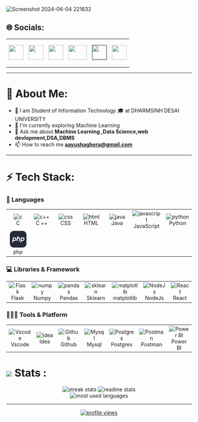 
![Screenshot 2024-06-04 221632](https://github.com/aayushaghera/aayushaghera/assets/132937937/461f4a5c-1d01-4b50-ab93-30b7150522b4)




## 🌐 Socials:
<table align="center">
  <tr>
    <td>
      <a href = "https://www.facebook.com/profile.php?id=100031271353627&mibextid=ZbWKwL"><img height="40" width="40" src="https://cdn.simpleicons.org/facebook" /> </a> 
    </td>
    <td>
      <a href = "https://www.instagram.com/invites/contact/?igsh=MXExb2Q4ZHE2Ymowdw==&utm_content=honzqdf"><img height="40" width="40" src="https://cdn.simpleicons.org/instagram" /></a> 
    </td>
    <td>
      <a href = "https://www.linkedin.com/in/aayush-aghera-15b869275?utm_source=share&utm_campaign=share_via&utm_content=profile&utm_medium=android_app"><img height="40" width="40" src="https://cdn.simpleicons.org/linkedin" /></a> 
    </td>
    
<td>
  <a href = "https://x.com/aghera82267?t=ZObpStS0QXtivcU_CKpdVQ&s=09"><img height="40" width="50" src="https://logos-world.net/wp-content/uploads/2020/04/Twitter-Logo.png" /></a> 
</td>
    <td>
      
<a href = ""><img height="40" width="40" src="https://cdn.simpleicons.org/youtube" /></a>
    </td>
     <td>
      <a href = "https://leetcode.com/u/aayushaghera/"><img height="40" width="40" src="https://cdn.simpleicons.org/leetcode" /></a> 
    </td>
     
    
    
  </tr>
</table>


<hr>

# 💫 About Me:

  - 🔭 I am Student of Information Technology 🎓 at DHARMSINH DESAI UNIVERSITY
  - 🌱 I'm currently exploring Machine Learning 
  - 💬 Ask me about **Machine Learning ,Data Science,web devlopment,DSA,DBMS**
  - 📫 How to reach me **aayushaghera@gmail.com**


<hr>

# ⚡ Tech Stack:

### 🚀 Languages

<table align="center">
  <tr>
    <td align="center" width="90">
      <img src="https://skillicons.dev/icons?i=c" width="45" height="45" alt="c" title="c" />
      <br>C
    </td>
    <td align="center" width="90">
      <img src="https://techstack-generator.vercel.app/cpp-icon.svg" width="45" height="45" alt="c++" title="c++" />
      <br>C ++
    </td>
    <td align="center" width="90">
      <img src="https://skillicons.dev/icons?i=css" width="45" height="45" alt="css" title="css" />
      <br>CSS
    </td>
    <td align="center" width="90">
      <img src="https://skillicons.dev/icons?i=html" width="45" height="45" alt="html" title="html" />
      <br>HTML
    </td>
<td align="center" width="90">
      <img src="https://techstack-generator.vercel.app/java-icon.svg" width="45" height="45" alt="java" title="java" />
      <br>Java
    </td>
<td align="center" width="90">
      <img src="https://techstack-generator.vercel.app/js-icon.svg" width="45" height="45" alt="javascript" title="javascript" />
      <br>JavaScript
    </td>
    <td align="center" width="90">
      <img src="https://techstack-generator.vercel.app/python-icon.svg" width="45" height="45" alt="python" title="python" />
      <br>Python
    </td>
    <tr>
<td align="center" width="90">
      <img src="https://raw.githubusercontent.com/tandpfun/skill-icons/65dea6c4eaca7da319e552c09f4cf5a9a8dab2c8/icons/PHP-Dark.svg" width="45" height="45" alt="php" title="php" />
      <br>php
    </td>
    
  </tr>
</table>



### 💻 Libraries & Framework
<table align="center">
  <tr>
    <td align="center" width="90">
      <img src="https://skillicons.dev/icons?i=flask" width="45" height="45" alt="Flask" title="Flask" />
      <br>Flask
    </td>
    <td align="center" width="90">
      <img src="https://github.com/onemarc/tech-icons/blob/main/icons/numpy.svg" width="45" height="45" alt="numpy" title="numpy" />
      <br>Numpy
    </td>
    </td>
        <td align="center" width="90">
      <img src="https://github.com/onemarc/tech-icons/blob/main/icons/pandas.svg" width="45" height="45" alt="pandas" title="pandas" />
      <br>Pandas
    </td>
    <td align="center" width="90">
      <img src="https://skillicons.dev/icons?i=sklearn" width="45" height="45" alt="sklearn" title="sklearn" />
      <br>Sklearn
    </td>
    <td align="center" width="90">
      <img src="https://raw.githubusercontent.com/onemarc/tech-icons/0422d950bcddb598510f91e1d8eb076e22f032ca/icons/matplotlib-dark.svg" width="45" height="45" alt="matplotlib" title="sklearn" />
      <br>matplotlib
    </td>
     <td align="center" width="90">
      <img src="https://skillicons.dev/icons?i=nodejs" width="45" height="45" alt="NodeJs" title="NodeJs" />
      <br>NodeJs
    </td>
    <td align="center" width="90">
      <img src="https://techstack-generator.vercel.app/react-icon.svg" width="45" height="45" alt="React" title="React" />
      <br>React
    </td>
  </tr>
  </table>

### 🧑🏻‍💻 Tools & Platform

<table align="center">
  <tr>
  <td align="center" width="90">
      <img src="https://skillicons.dev/icons?i=vscode" width="45" height="45" alt="Vscode" title="Vscode" />
      <br>Vscode
    </td>
    <td align="center" width="90">
      <img src="https://skillicons.dev/icons?i=idea" width="45" height="45" alt="Idea" title="Idea" />
      <br>Idea
    </td>
     <td align="center" width="90">
      <img src="https://techstack-generator.vercel.app/github-icon.svg" width="45" height="45" alt="Github" title="Github" />
      <br>Github
    </td>
     <td align="center" width="90">
      <img src="https://techstack-generator.vercel.app/mysql-icon.svg" width="45" height="45" alt="Mysql" title="Mysql" />
      <br>Mysql
    </td>
    <td align="center" width="90">
      <img src="https://skillicons.dev/icons?i=postgres" width="45" height="45" alt="Postgres" title="Postgres" />
      <br>Postgres
    </td>
    <td align="center" width="90">
      <img src="https://skillicons.dev/icons?i=postman" width="45" height="45" alt="Postman" title="Postman" />
      <br>Postman 
    </td>
    <td align="center" width="90">
      <img src="https://raw.githubusercontent.com/onemarc/tech-icons/0422d950bcddb598510f91e1d8eb076e22f032ca/icons/powerbi-dark.svg" width="45" height="45" alt="Power BI" title="Power BI" />
      <br>Power BI
    </td>
  <tr>
  </table>



# <img src="https://media0.giphy.com/media/v1.Y2lkPTc5MGI3NjExZzV6anU1dmhtdTZvZngybmZoYjM4dXg1MjdscjRlZDN4MXBzeG9uNCZlcD12MV9pbnRlcm5hbF9naWZfYnlfaWQmY3Q9cw/fxT9TYmgjBloBaLxL2/giphy.webp" width="80"> Stats :

  <div align="center">
  <img width="390" src="https://github-readme-streak-stats-salesp07.vercel.app/?user=aayushaghera&count_private=true&theme=react&border_radius=10" alt="streak stats"/>
  <img width="390" src="https://github-readme-stats-salesp07.vercel.app/api?username=aayushaghera&count_private=true&show_icons=true&theme=react&rank_icon=github&border_radius=10" alt="readme stats" />
  <br/>
  <img width="390" src="https://github-readme-stats.vercel.app/api/top-langs?username=aayushaghera&theme=react&border_radius=10" alt="most used languages"/>
</div>

<hr/>

<div align="center">
  <a href="https://visitcount.itsvg.in">
    <img src="https://visitcount.itsvg.in/api?id=aayushaghera26&icon=0&color=3" alt="profile views"/>
  </a>
</div>






